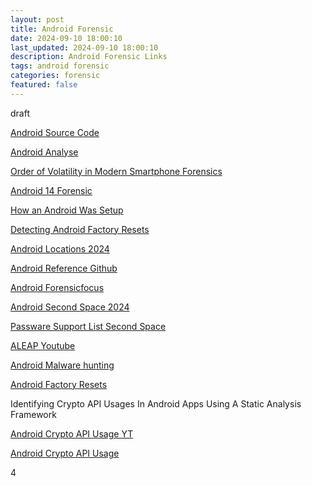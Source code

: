 ```yaml
---
layout: post
title: Android Forensic
date: 2024-09-10 18:00:10
last_updated: 2024-09-10 18:00:10
description: Android Forensic Links
tags: android forensic
categories: forensic
featured: false
---
```


draft

[Android Source Code]: https://cs.android.com/android/platform/superproject/main/+/main:frameworks/base/core/java/android/provider/Settings.java "https://cs.android.com/android/platform/superproject/main/+/main:frameworks/base/core/java/android/provider/Settings.java"

[Android Source Code]

[Android Analyse]: https://blog.digital-forensics.it/2024/01/analysis-of-android-settings-during.html "https://blog.digital-forensics.it/2024/01/analysis-of-android-settings-during.html"

[Android Analyse]

[Order of Volatility in Modern Smartphone Forensics]: https://www.youtube.com/watch?v=gXN4rRs77Ts " Order of Volatility in Modern Smartphone Forensics "

[Order of Volatility in Modern Smartphone Forensics]

[Android 14 Forensic]: https://blog.digital-forensics.it/2024/01/a-first-look-at-android-14-forensics.html "https://blog.digital-forensics.it/2024/01/a-first-look-at-android-14-forensics.html"

[Android 14 Forensic]

[How an Android Was Setup]: https://thebinaryhick.blog/2023/04/02/wipeout-part-deux-determining-how-an-android-was-setup/ "https://thebinaryhick.blog/2023/04/02/wipeout-part-deux-determining-how-an-android-was-setup/"

[How an Android Was Setup]

[Detecting Android Factory Resets]: https://thebinaryhick.blog/2021/08/19/wipeout-detecting-android-factory-resets/ "https://thebinaryhick.blog/2021/08/19/wipeout-detecting-android-factory-resets/"

[Detecting Android Factory Resets]

[Android Locations 2024]: https://thebinaryhick.blog/2024/08/23/not-all-androids-who-wonder-are-lost-a-look-at-androids-find-my-device-network/ "https://thebinaryhick.blog/2024/08/23/not-all-androids-who-wonder-are-lost-a-look-at-androids-find-my-device-network/"

[Android Locations 2024]

[Android Reference Github]: https://github.com/RealityNet/Android-Forensics-References "https://github.com/RealityNet/Android-Forensics-References"

[Android Reference Github]

[Android Forensicfocus]: https://www.forensicfocus.com/?s=android "https://www.forensicfocus.com/?s=android"

[Android Forensicfocus]

[Android Second Space 2024]: https://www.forensicfocus.com/news/passware-kit-mobile-2024v3-decrypts-android-second-space-data/ "https://www.forensicfocus.com/news/passware-kit-mobile-2024v3-decrypts-android-second-space-data/"

[Android Second Space 2024]

[Passware Support List Second Space]: https://www.passware.com/kit-mobile/devices/ "https://www.passware.com/kit-mobile/devices/"

[Passware Support List Second Space]

[ALEAP Youtube]: https://www.youtube.com/watch?v=5kYAyWIJcTw "https://www.youtube.com/watch?v=5kYAyWIJcTw"

[ALEAP Youtube]

[Android Malware hunting]: https://www.forensicmag.com/3425-Featured-Article-List/611966-How-to-Hunt-Down-Malware-on-Mobile-Devices/ "https://www.forensicmag.com/3425-Featured-Article-List/611966-How-to-Hunt-Down-Malware-on-Mobile-Devices/"

[Android Malware hunting]

[Android Factory Resets]: https://dfir.pubpub.org/pub/xmjxofpd/release/1 "https://dfir.pubpub.org/pub/xmjxofpd/release/1"

[Android Factory Resets]

Identifying Crypto API Usages In Android Apps Using A Static Analysis Framework

[Android Crypto API Usage YT]: https://www.youtube.com/watch?v=NT1Yff3n1ZQ&t=1s "https://www.youtube.com/watch?v=NT1Yff3n1ZQ&t=1s"

[Android Crypto API Usage YT]

[Android Crypto API Usage]: https://www.forensicfocus.com/webinars/identifying-crypto-api-usages-in-android-apps-using-a-static-analysis-framework/ "https://www.forensicfocus.com/webinars/identifying-crypto-api-usages-in-android-apps-using-a-static-analysis-framework/"

[Android Crypto API Usage]

4
